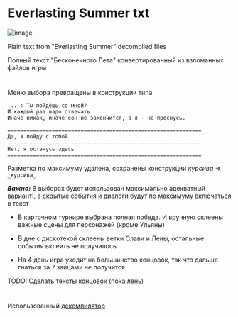 # Everlasting Summer txt
![image](https://user-images.githubusercontent.com/52743561/211267338-f46a4c0f-3f24-4970-b84a-f43fac6a2357.png)

Plain text from "Everlasting Summer" decompiled files

Полный текст "Бесконечного Лета" конвертированный из взломанных файлов игры

#

Меню выбора превращены в конструкции типа

```
... : Ты пойдёшь со мной?
И каждый раз надо отвечать.
Иначе никак, иначе сон не закончится, а я – не проснусь.

=============================================================
Да, я пойду с тобой
-------------------------------------------------------------
Нет, я останусь здесь
=============================================================
```

Разметка по максимуму удалена, сохранены конструкции _курсива_ => ```_курсива_```

***Важно:*** В выборах будет использован максимально адекватный вариант!, а скрытые события и диалоги будут по максимуму включаться в текст

+ В карточном турнире выбрана полная победа. И вручную склеены важные сцены для персонажей (кроме Ульяны)

+ В дне с дискотекой склеены ветки Слави и Лены, остальные события вклеить не получилось.

+ На 4 день игра уходит на большинство концовок, так что дальше гнаться за 7 зайцами не получится

TODO: Сделать тексты концовок (пока лень)
#
Использованный [декомпилятор](https://github.com/CensoredUsername/unrpyc)
